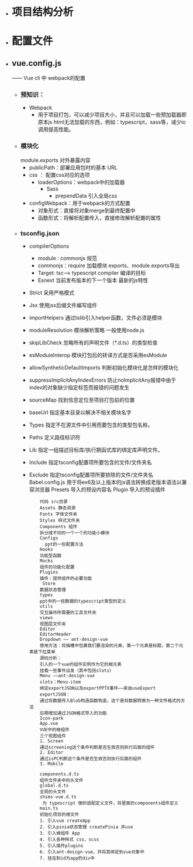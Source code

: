 - # 项目结构分析
- # 配置文件
- ## vue.config.js
  —— Vue cli 中 webpack的配置
	- ### 预知识：
		- Webpack
			- 用于项目打包，可以减少项目大小，并且可以加载一些预加载器即原本js html无法加载的东西，例如：typescript，sass等，减少io调用提高性能。
	- ### 模块化
	  module.exports 对外暴露内容
		- publicPath：部署应用包时的基本 URL
		- css  ： 配置css对应的选项
			- loaderOptions：webpack中的加载器
				- Sass
					- prependData 引入全局css
		- configWebpack：用于webpack的方式配置
			- 对象形式：直接将对象merge到最终配置中
			- 函数形式：将解析配置传入，直接修改解析配置的属性
	- ### tsconfig.json
		- compilerOptions
			- module : commonjs 规范
			- commonjs：require 加载模块 exports、module.exports导出
			- Target:  tsc--> typescript compiler  编译的目标
			- Esnext 当前发布版本的下一个版本 最新的js特性
		- Strict 采用严格模式
		- Jsx 使用jsx后缀文件编写组件
		- importHelpers 通过tslib引入helper函数，文件必须是模块
		- moduleResolution 模块解析策略 一般使用node.js
		- skipLibCheck 忽略所有的声明文件（*.d.ts）的类型检查
		- esModuleInterop 模块打包后的转译方式是否采用esModule
		- allowSyntheticDefaultImports 判断初始化模块化是怎样的模块化
		- suppressImplicitAnyIndexErrors 防止noImplicitAny报错中由于index的对象缺少指定标签而报错的问题发生
		- sourceMap 找到信息定位至项目打包前的位置
		- baseUrl 指定基本目录以解决不相关模块名字
		- Types 指定不在源文件中引用而要包含的类型包名称。
		- Paths 定义路径标识符
		- Lib 指定一组描述目标库/执行期函式库的绑定库声明文件。
		- Include 指定tsconfig配置项所要包含的文件/文件夹名
		- Exclude
		  		  指定tsconfig配置项所要排除的文件/文件夹名
		  		  Babel.config.js
		  		  用于将ex6及以上版本的js语法转换成老版本语法以兼容浏览器
		  		  Presets 导入的预设内容名
		  		  Plugin 导入的预设插件
		  
		  
		  		  代码 src目录
		  		  Assets 静态资源
		  		  Fonts 字体文件夹
		  		  Styles 样式文件夹
		  		  Components 组件
		  		  拆分成不同的一个一个的功能小模块
		  		  Configs  
		  		    ppt的一些配置方法
		  		  Hooks 
		  		  功能型函数
		  		  Mocks
		  		  组件的功能化配置
		  		  Plugins
		  		  插件：提供组件的必要功能
		  		   Store
		  		  数据状态管理
		  		  types
		  		  ppt中的一些数据的typescript类型的定义
		  		  utils
		  		  交互操作所需要的工具文件夹
		  		  views
		  		  视图层文件夹
		  		  Editor
		  		  EditorHeader
		  		  Dropdown —— ant-design-vue
		  		  使用方法：将插槽中包裹我们要渲染的元素，第一个元素是标题，第二个元素是下拉菜单
		  		  源码分析：
		  		  引入的一个vue的组件实例作为它的根元素
		  		  挂载一些事件出发（其中包括slots）
		  		  Menu ——ant-design-vue
		  		  slots：Menu-item
		  		  绑定exportJSON以及exportPPTX事件——来自useExport
		  		  exportJSON：
		  		  通过将数据传入Blob构造函数构造，这个是将数据转换为一种文件格式的方法
		  		  后期增加通过JSON格式导入的功能
		  		  Icon-park 
		  		  App.vue 
		  		  VUE中的根组件
		  		  三个视图组件
		  		  1. Screen
		  		  通过screening这个条件判断是否生效否则执行后面的组件
		  		  2. Editor
		  		  通过isPC判断这个条件是否生效否则执行后面的组件
		  		  3. Mobile
		  
		  		  components.d.ts
		  		  组件文件夹中的头文件
		  		  global.d.ts
		  		  全局的头文件
		  		  shims-vue.d.ts
		  		   为 typescript 做的适配定义文件，将里面的components组件定义
		  		  main.ts
		  		  初始化项目的根文件
		  		  1. 引入vue createApp
		  		  2. 引入pinia状态管理 createPinia 并use
		  		  3. 引入根组件 App
		  		  4. 引入各种样式 css，scss
		  		  5. 引入插件plugins
		  		  6. 引入ant-design-vue，并将其绑定到vue对象中
		  		  7. 挂在到id为app的div中